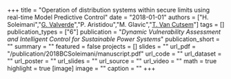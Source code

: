 +++
title = "Operation of distribution systems within secure limits using real-time Model Predictive Control"
date = "2018-01-01"
authors = ["H. Soleimani","[G. Valverde](http://scholar.google.co.uk/citations?user=Uy6MCt4AAAAJ)","P. Aristidou","M. Glavic","[T. Van Cutsem](https://scholar.google.com/citations?user=rFDmBaIAAAAJ)"]
tags = []
publication_types = ["6"]
publication = "_Dynamic Vulnerability Assessment and Intelligent Control for Sustainable Power Systems_"
publication_short = ""
summary = ""
featured = false
projects = []
slides = ""
url_pdf = "/publication/2018BCSoleimani/manuscript.pdf"
url_code = ""
url_dataset = ""
url_poster = ""
url_slides = ""
url_source = ""
url_video = ""
math = true
highlight = true
[image]
image = ""
caption = ""
+++

